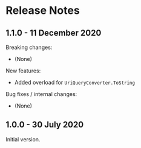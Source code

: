# Release Notes

## 1.1.0 - 11 December 2020

Breaking changes:
- (None)

New features:
- Added overload for `UriQueryConverter.ToString`

Bug fixes / internal changes:
- (None)

## 1.0.0 - 30 July 2020

Initial version.
